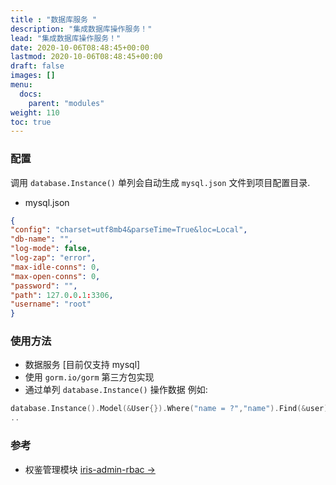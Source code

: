 ```yaml
---
title : "数据库服务 "
description: "集成数据库操作服务！"
lead: "集成数据库操作服务！"
date: 2020-10-06T08:48:45+00:00
lastmod: 2020-10-06T08:48:45+00:00
draft: false
images: []
menu:
  docs:
    parent: "modules"
weight: 110
toc: true
---
```


### 配置

调用 `database.Instance()` 单列会自动生成 `mysql.json` 文件到项目配置目录.

- mysql.json


```json
{
"config": "charset=utf8mb4&parseTime=True&loc=Local",
"db-name": "",
"log-mode": false,
"log-zap": "error",
"max-idle-conns": 0,
"max-open-conns": 0,
"password": "",
"path": 127.0.0.1:3306,
"username": "root"
}
```

### 使用方法

- 数据服务 [目前仅支持 mysql]
- 使用 `gorm.io/gorm` 第三方包实现
- 通过单列 `database.Instance()` 操作数据
例如:
  
```go
database.Instance().Model(&User{}).Where("name = ?","name").Find(&user)
..
```

### 参考

- 权鉴管理模块 [iris-admin-rbac →](https://github.com/snowlyg/iris-admin-rbac)